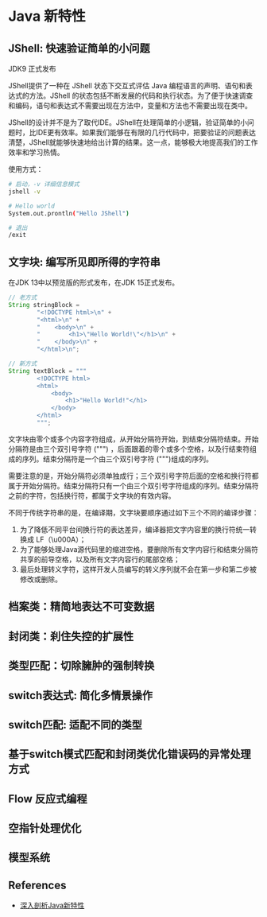 # Java 新特性

## JShell: 快速验证简单的小问题

JDK9 正式发布

JShell提供了一种在 JShell 状态下交互式评估 Java 编程语言的声明、语句和表达式的方法。JShell 的状态包括不断发展的代码和执行状态。为了便于快速调查和编码，语句和表达式不需要出现在方法中，变量和方法也不需要出现在类中。

JShell的设计并不是为了取代IDE。JShell在处理简单的小逻辑，验证简单的小问题时，比IDE更有效率。如果我们能够在有限的几行代码中，把要验证的问题表达清楚，JShell就能够快速地给出计算的结果。这一点，能够极大地提高我们的工作效率和学习热情。

使用方式：

```bash
# 启动，-v 详细信息模式
jshell -v

# Hello world
System.out.prontln("Hello JShell")

# 退出
/exit
```

## 文字块: 编写所见即所得的字符串

在JDK 13中以预览版的形式发布，在JDK 15正式发布。

```java
// 老方式
String stringBlock =
        "<!DOCTYPE html>\n" +
        "<html>\n" +
        "    <body>\n" +
        "        <h1>\"Hello World!\"</h1>\n" +
        "    </body>\n" +
        "</html>\n";

// 新方式
String textBlock = """
        <!DOCTYPE html>
        <html>
            <body>
                <h1>"Hello World!"</h1>
            </body>
        </html>
        """;
```

 文字块由零个或多个内容字符组成，从开始分隔符开始，到结束分隔符结束。开始分隔符是由三个双引号字符 (""") ，后面跟着的零个或多个空格，以及行结束符组成的序列。结束分隔符是一个由三个双引号字符 (""")组成的序列。

需要注意的是，开始分隔符必须单独成行；三个双引号字符后面的空格和换行符都属于开始分隔符。结束分隔符只有一个由三个双引号字符组成的序列。结束分隔符之前的字符，包括换行符，都属于文字块的有效内容。

不同于传统字符串的是，在编译期，文字块要顺序通过如下三个不同的编译步骤：

1. 为了降低不同平台间换行符的表达差异，编译器把文字内容里的换行符统一转换成 LF（\u000A）；
2. 为了能够处理Java源代码里的缩进空格，要删除所有文字内容行和结束分隔符共享的前导空格，以及所有文字内容行的尾部空格；
3. 最后处理转义字符，这样开发人员编写的转义序列就不会在第一步和第二步被修改或删除。

## 档案类：精简地表达不可变数据

## 封闭类：刹住失控的扩展性

## 类型匹配：切除臃肿的强制转换

## switch表达式: 简化多情景操作

## switch匹配: 适配不同的类型

## 基于switch模式匹配和封闭类优化错误码的异常处理方式

## Flow 反应式编程

## 空指针处理优化

## 模型系统

## References

- [深入剖析Java新特性](https://learn.lianglianglee.com/%E4%B8%93%E6%A0%8F/%E6%B7%B1%E5%85%A5%E5%89%96%E6%9E%90Java%E6%96%B0%E7%89%B9%E6%80%A7)
